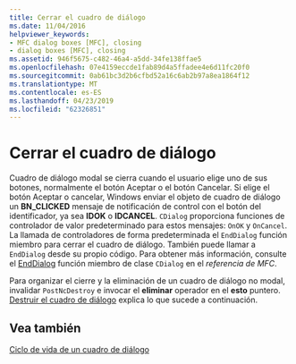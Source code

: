 ```yaml
---
title: Cerrar el cuadro de diálogo
ms.date: 11/04/2016
helpviewer_keywords:
- MFC dialog boxes [MFC], closing
- dialog boxes [MFC], closing
ms.assetid: 946f5675-c482-46a4-a5dd-34fe138ffae5
ms.openlocfilehash: 07e4159eccde1fab89d4a5ffadee4e6d11fc20f0
ms.sourcegitcommit: 0ab61bc3d2b6cfbd52a16c6ab2b97a8ea1864f12
ms.translationtype: MT
ms.contentlocale: es-ES
ms.lasthandoff: 04/23/2019
ms.locfileid: "62326851"
---
```

# <a name="closing-the-dialog-box"></a>Cerrar el cuadro de diálogo

Cuadro de diálogo modal se cierra cuando el usuario elige uno de sus botones, normalmente el botón Aceptar o el botón Cancelar. Si elige el botón Aceptar o cancelar, Windows enviar el objeto de cuadro de diálogo un **BN_CLICKED** mensaje de notificación de control con el botón del identificador, ya sea **IDOK** o **IDCANCEL**. `CDialog` proporciona funciones de controlador de valor predeterminado para estos mensajes: `OnOK` y `OnCancel`. La llamada de controladores de forma predeterminada el `EndDialog` función miembro para cerrar el cuadro de diálogo. También puede llamar a `EndDialog` desde su propio código. Para obtener más información, consulte el [EndDialog](../mfc/reference/cdialog-class.md#enddialog) función miembro de clase `CDialog` en el *referencia de MFC*.

Para organizar el cierre y la eliminación de un cuadro de diálogo no modal, invalidar `PostNcDestroy` e invocar el **eliminar** operador en el **esto** puntero. [Destruir el cuadro de diálogo](../mfc/destroying-the-dialog-box.md) explica lo que sucede a continuación.

## <a name="see-also"></a>Vea también

[Ciclo de vida de un cuadro de diálogo](../mfc/life-cycle-of-a-dialog-box.md)

